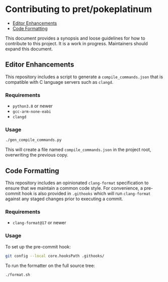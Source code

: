 # Contributing to pret/pokeplatinum

<!--toc:start-->
- [Editor Enhancements](#editor-enhancements)
- [Code Formatting](#code-formatting)
<!--toc:end-->

This document provides a synopsis and loose guidelines for how to contribute to this project. It is a work in progress. Maintainers should expand this document.

## Editor Enhancements


This repository includes a script to generate a `compile_commands.json` that is compatible with C language servers such as `clangd`.

### Requirements

- `python3.8` or newer
- `gcc-arm-none-eabi`
- `clangd`

### Usage

```bash
./gen_compile_commands.py
```

This will create a file named `compile_commands.json` in the project root, overwriting the previous copy.

## Code Formatting

This repository includes an opinionated `clang-format` specification to ensure that we maintain a common code style. For convenience, a pre-commit hook is also provided in `.githooks` which will run `clang-format` against any staged changes prior to executing a commit.

### Requirements

- `clang-format@17` or newer

### Usage

To set up the pre-commit hook:

```sh
git config --local core.hooksPath .githooks/
```

To run the formatter on the full source tree:

```bash
./format.sh
```

